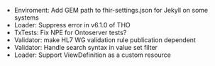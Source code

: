 * Enviroment: Add GEM path to fhir-settings.json for Jekyll on some systems
* Loader: Suppress error in v6.1.0 of THO
* TxTests: Fix NPE for Ontoserver tests?
* Validator: make HL7 WG validation rule publication dependent
* Validator: Handle search syntax in value set filter
* Loader: Support ViewDefinition as a custom resource
